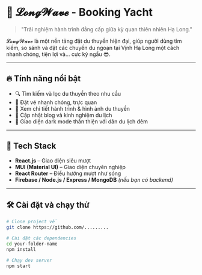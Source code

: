 # 🚢 𝓛𝓸𝓷𝓰𝓦𝓪𝓿𝓮 - Booking Yacht

> "Trải nghiệm hành trình đẳng cấp giữa kỳ quan thiên nhiên Hạ Long."

𝓛𝓸𝓷𝓰𝓦𝓪𝓿𝓮 là một nền tảng đặt du thuyền hiện đại, giúp người dùng tìm kiếm, so sánh và đặt các chuyến du ngoạn tại Vịnh Hạ Long một cách nhanh chóng, tiện lợi và... cực kỳ ngầu 😎.

---

## 🔥 Tính năng nổi bật

- 🔍 Tìm kiếm và lọc du thuyền theo nhu cầu
- 📅 Đặt vé nhanh chóng, trực quan
- 🧭 Xem chi tiết hành trình & hình ảnh du thuyền
- 📰 Cập nhật blog và kinh nghiệm du lịch
- 🌙 Giao diện dark mode thân thiện với dân du lịch đêm

---

## 🚀 Tech Stack

- **React.js** – Giao diện siêu mượt
- **MUI (Material UI)** – Giao diện chuyên nghiệp
- **React Router** – Điều hướng mượt như sóng
- **Firebase / Node.js / Express / MongoDB** *(nếu bạn có backend)*

---

## 🛠️ Cài đặt và chạy thử

```bash
# Clone project về
git clone https://github.com/.........

# Cài đặt các dependencies
cd your-folder-name
npm install

# Chạy dev server
npm start

